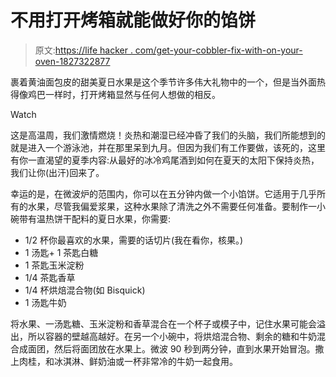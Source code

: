 # 不用打开烤箱就能做好你的馅饼

> 原文:[https://life hacker . com/get-your-cobbler-fix-with-on-your-oven-1827322877](https://lifehacker.com/get-your-cobbler-fix-without-turning-on-your-oven-1827322877)

裹着黄油面包皮的甜美夏日水果是这个季节许多伟大礼物中的一个，但是当外面热得像鸡巴一样时，打开烤箱显然与任何人想做的相反。

Watch

这是高温周，我们激情燃烧！炎热和潮湿已经冲昏了我们的头脑，我们所能想到的就是进入一个游泳池，并在那里呆到九月。但因为我们有工作要做，该死的，这里有你一直渴望的夏季内容:从最好的冰冷鸡尾酒到如何在夏天的太阳下保持炎热，我们让你(出汗)回来了。

幸运的是，在微波炉的范围内，你可以在五分钟内做一个小馅饼。它适用于几乎所有的水果，尽管我偏爱浆果，这种水果除了清洗之外不需要任何准备。要制作一小碗带有温热饼干配料的夏日水果，你需要:

*   1/2 杯你最喜欢的水果，需要的话切片(我在看你，核果。)
*   1 汤匙+ 1 茶匙白糖
*   1 茶匙玉米淀粉
*   1/4 茶匙香草
*   1/4 杯烘焙混合物(如 Bisquick)
*   1 汤匙牛奶

将水果、一汤匙糖、玉米淀粉和香草混合在一个杯子或模子中，记住水果可能会溢出，所以容器的壁越高越好。在另一个小碗中，将烘焙混合物、剩余的糖和牛奶混合成面团，然后将面团放在水果上。微波 90 秒到两分钟，直到水果开始冒泡。撒上肉桂，和冰淇淋、鲜奶油或一杯非常冷的牛奶一起食用。